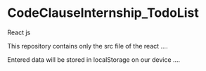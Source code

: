 # CodeClauseInternship_TodoList
React js

This repository contains only the src file of the react .... 

Entered data will be stored in localStorage on our device ....


